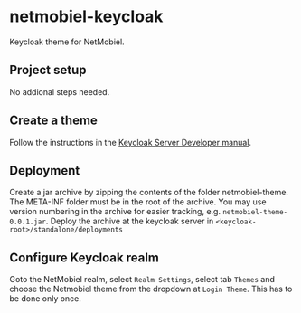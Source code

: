 # netmobiel-keycloak
Keycloak theme for NetMobiel.

## Project setup
No addional steps needed.

## Create a theme
Follow the instructions in the [Keycloak Server Developer manual](https://www.keycloak.org/docs/latest/server_development/index.html#_themes). 

## Deployment
Create a jar archive by zipping the contents of the folder netmobiel-theme. The META-INF folder must be in the root of the archive.
You may use version numbering in the archive for easier tracking, e.g. ```netmobiel-theme-0.0.1.jar```.
Deploy the archive at the keycloak server in ```<keycloak-root>/standalone/deployments```

## Configure Keycloak realm
Goto the NetMobiel realm, select ```Realm Settings```, select tab ```Themes``` and choose the Netmobiel theme from the dropdown at ```Login Theme```.
This has to be done only once.
